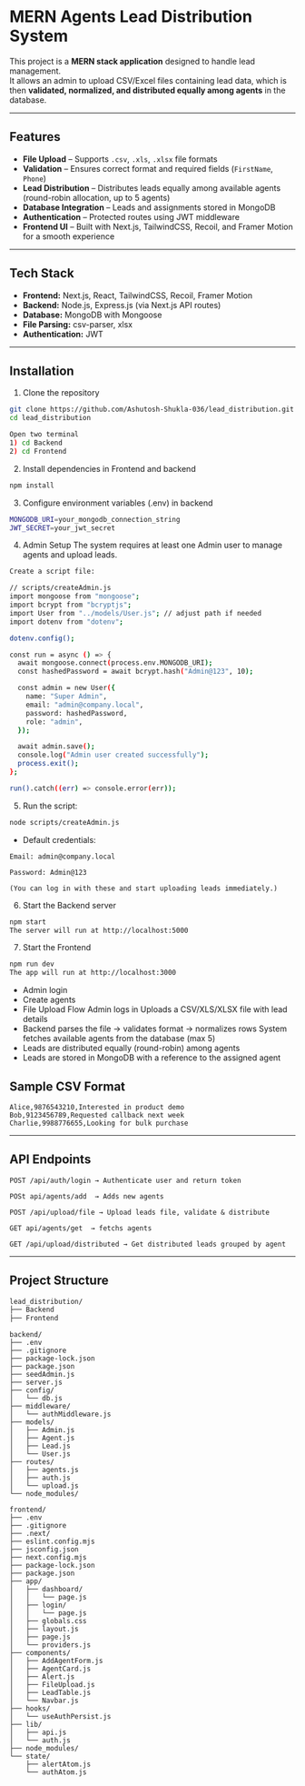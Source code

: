 # MERN Agents Lead Distribution System

This project is a **MERN stack application** designed to handle lead management.  
It allows an admin to upload CSV/Excel files containing lead data, which is then **validated, normalized, and distributed equally among agents** in the database.  

---

## Features
- **File Upload** – Supports `.csv`, `.xls`, `.xlsx` file formats  
- **Validation** – Ensures correct format and required fields (`FirstName`, `Phone`)  
- **Lead Distribution** – Distributes leads equally among available agents (round-robin allocation, up to 5 agents)  
- **Database Integration** – Leads and assignments stored in MongoDB  
- **Authentication** – Protected routes using JWT middleware  
- **Frontend UI** – Built with Next.js, TailwindCSS, Recoil, and Framer Motion for a smooth experience  

---

## Tech Stack
- **Frontend:** Next.js, React, TailwindCSS, Recoil, Framer Motion  
- **Backend:** Node.js, Express.js (via Next.js API routes)  
- **Database:** MongoDB with Mongoose  
- **File Parsing:** csv-parser, xlsx  
- **Authentication:** JWT  

---

## Installation

1. Clone the repository  
```bash
git clone https://github.com/Ashutosh-Shukla-036/lead_distribution.git
cd lead_distribution

Open two terminal
1) cd Backend
2) cd Frontend
```

2. Install dependencies in Frontend and backend
```bash 
npm install
```
3. Configure environment variables (.env) in backend
```bash
MONGODB_URI=your_mongodb_connection_string
JWT_SECRET=your_jwt_secret
```

4. Admin Setup
The system requires at least one Admin user to manage agents and upload leads.
```bash
Create a script file:

// scripts/createAdmin.js
import mongoose from "mongoose";
import bcrypt from "bcryptjs";
import User from "../models/User.js"; // adjust path if needed
import dotenv from "dotenv";

dotenv.config();

const run = async () => {
  await mongoose.connect(process.env.MONGODB_URI);
  const hashedPassword = await bcrypt.hash("Admin@123", 10);

  const admin = new User({
    name: "Super Admin",
    email: "admin@company.local",
    password: hashedPassword,
    role: "admin",
  });

  await admin.save();
  console.log("Admin user created successfully");
  process.exit();
};

run().catch((err) => console.error(err));
```
5. Run the script:
```bash
node scripts/createAdmin.js
```
- Default credentials:

```Email: admin@company.local```

```Password: Admin@123```

```(You can log in with these and start uploading leads immediately.)```

6. Start the Backend server
```bash
npm start
The server will run at http://localhost:5000
```

7. Start the Frontend 
```bash
npm run dev
The app will run at http://localhost:3000
```
- Admin login
- Create agents
- File Upload Flow
Admin logs in Uploads a CSV/XLS/XLSX file with lead details
- Backend parses the file → validates format → normalizes rows System fetches available agents from the database (max 5)
- Leads are distributed equally (round-robin) among agents
- Leads are stored in MongoDB with a reference to the assigned agent

 
## Sample CSV Format

```FirstName,Phone,Notes
Alice,9876543210,Interested in product demo
Bob,9123456789,Requested callback next week
Charlie,9988776655,Looking for bulk purchase
```
----
## API Endpoints
```POST /api/auth/login → Authenticate user and return token```

```POSt api/agents/add  → Adds new agents```

```POST /api/upload/file → Upload leads file, validate & distribute```

```GET api/agents/get  → fetchs agents```

```GET /api/upload/distributed → Get distributed leads grouped by agent```

---

## Project Structure
```bash 
lead_distribution/
├── Backend
├── Frontend
```
```
backend/
├── .env
├── .gitignore
├── package-lock.json
├── package.json
├── seedAdmin.js
├── server.js
├── config/
│   └── db.js
├── middleware/
│   └── authMiddleware.js
├── models/
│   ├── Admin.js
│   ├── Agent.js
│   ├── Lead.js
│   └── User.js
├── routes/
│   ├── agents.js
│   ├── auth.js
│   └── upload.js
└── node_modules/
```

```
frontend/
├── .env
├── .gitignore
├── .next/
├── eslint.config.mjs
├── jsconfig.json
├── next.config.mjs
├── package-lock.json
├── package.json
├── app/
│   ├── dashboard/
│   │   └── page.js
│   ├── login/
│   │   └── page.js
│   ├── globals.css
│   ├── layout.js
│   ├── page.js
│   └── providers.js
├── components/
│   ├── AddAgentForm.js
│   ├── AgentCard.js
│   ├── Alert.js
│   ├── FileUpload.js
│   ├── LeadTable.js
│   └── Navbar.js
├── hooks/
│   └── useAuthPersist.js
├── lib/
│   ├── api.js
│   └── auth.js
├── node_modules/
└── state/
    ├── alertAtom.js
    └── authAtom.js
```